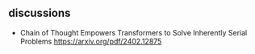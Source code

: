 
## discussions

- Chain of Thought Empowers Transformers to Solve Inherently Serial Problems https://arxiv.org/pdf/2402.12875